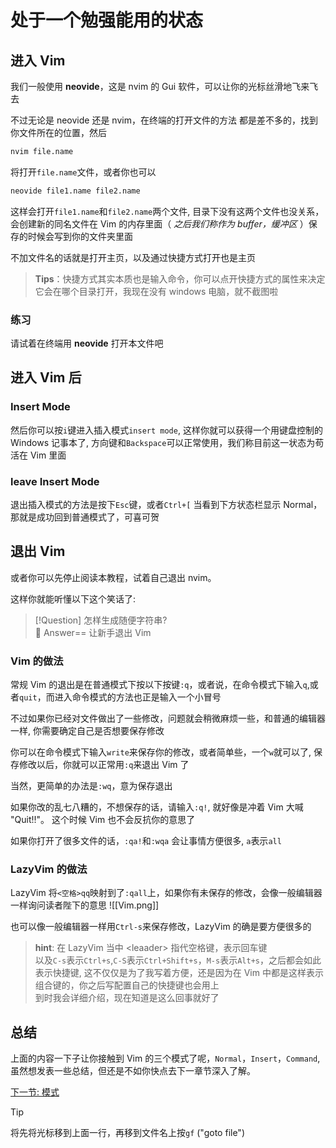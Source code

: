 # 处于一个勉强能用的状态

## 进入 Vim

我们一般使用 **neovide**，这是 nvim 的 Gui 软件，可以让你的光标丝滑地飞来飞去

不过无论是 neovide 还是 nvim，在终端的打开文件的方法
都是差不多的，找到你文件所在的位置，然后

```bash
nvim file.name
```

将打开`file.name`文件，或者你也可以

```bash
neovide file1.name file2.name
```

这样会打开`file1.name`和`file2.name`两个文件,
目录下没有这两个文件也没关系，会创建新的同名文件在 Vim 的内存里面（ *之后我们称作为 buffer，缓冲区* ）保存的时候会写到你的文件夹里面

不加文件名的话就是打开主页，以及通过快捷方式打开也是主页

> **Tips**：快捷方式其实本质也是输入命令，你可以点开快捷方式的属性来决定它会在哪个目录打开，我现在没有 windows 电脑，就不截图啦

### 练习

请试着在终端用 **neovide** 打开本文件吧

## 进入 Vim 后

### Insert Mode

然后你可以按`i`键进入插入模式`insert mode`,
这样你就可以获得一个用键盘控制的 Windows 记事本了,
方向键和`Backspace`可以正常使用，我们称目前这一状态为苟活在 Vim 里面

### leave Insert Mode

退出插入模式的方法是按下`Esc`键，或者`Ctrl+[`
当看到下方状态栏显示 Normal，那就是成功回到普通模式了，可喜可贺

## 退出 Vim

或者你可以先停止阅读本教程，试着自己退出 nvim。  

这样你就能听懂以下这个笑话了:

> [!Question]
> 怎样生成随便字符串?  
> 󱅰 Answer==
> 让新手退出 Vim

### Vim 的做法

常规 Vim 的退出是在普通模式下按以下按键`:q`，或者说，在命令模式下输入`q`,或者`quit`，而进入命令模式的方法也正是输入一个小冒号

不过如果你已经对文件做出了一些修改，问题就会稍微麻烦一些，和普通的编辑器一样,
你需要确定自己是否想要保存修改

你可以在命令模式下输入`write`来保存你的修改，或者简单些，一个`w`就可以了,
保存修改以后，你就可以正常用`:q`来退出 Vim 了

当然，更简单的办法是`:wq`，意为保存退出

如果你改的乱七八糟的，不想保存的话，请输入`:q!`,
就好像是冲着 Vim 大喊 "Quit!!"。
这个时候 Vim 也不会反抗你的意思了

如果你打开了很多文件的话，`:qa!`和`:wqa` 会让事情方便很多, `a`表示`all`

### LazyVim 的做法

LazyVim 将`<空格>qq`映射到了`:qall`上，如果你有未保存的修改，会像一般编辑器一样询问读者陛下的意思
![[Vim.png]]

也可以像一般编辑器一样用`Ctrl-s`来保存修改，LazyVim 的确是要方便很多的

> **hint**: 在 LazyVim 当中 \<leaader\> 指代空格键，<CR>表示回车键  
以及`C-s`表示`Ctrl+s`,`C-S`表示`Ctrl+Shift+s`，`M-s`表示`Alt+s`，之后都会如此表示快捷键,
这不仅仅是为了我写着方便，还是因为在 Vim 中都是这样表示组合键的，你之后写配置自己的快捷键也会用上  
到时我会详细介绍，现在知道是这么回事就好了

## 总结

上面的内容一下子让你接触到 Vim 的三个模式了呢，`Normal`，`Insert`，`Command`,
虽然想发表一些总结，但还是不如你快点去下一章节深入了解。

[下一节: 模式](./2.模式.md)

> [!TIP]
> 将先将光标移到上面一行，再移到文件名上按`gf` ("goto file")
